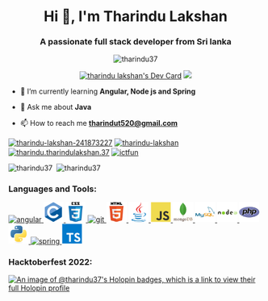 <h1 align="center">Hi 👋, I'm Tharindu Lakshan</h1>

<h3 align="center">A passionate full stack developer from Sri lanka</h3>

<p align="center"> <img src="https://komarev.com/ghpvc/?username=tharindu37&label=Profile%20views&color=0e75b6&style=flat" alt="tharindu37" /> </p>
<p align="center">
  <a href="https://app.daily.dev/tharinduDev"><img src="https://api.daily.dev/devcards/a5d002b3a47b48a8b42187cfbd8a5131.png?r=ssb" width="120" alt="tharindu lakshan's Dev Card"/></a>
  <a target="_blank" rel="noopener noreferrer nofollow" href="https://raw.githubusercontent.com/ShahriarShafin/ShahriarShafin/main/Assets/handshake.gif" data-target="animated-image.originalLink"><img src="https://raw.githubusercontent.com/ShahriarShafin/ShahriarShafin/main/Assets/handshake.gif" style="max-width: 100%; display: inline-block;" data-target="animated-image.originalImage"></a>
  </p>
  
- 🌱 I’m currently learning **Angular, Node js and Spring**

- 💬 Ask me about **Java**

- 📫 How to reach me **tharindut520@gmail.com**

<a href="https://github.com/Tharindu37" target="blank"><img align="center" src="https://raw.githubusercontent.com/rahuldkjain/github-profile-readme-generator/master/src/images/icons/Social/linked-in-alt.svg" alt="tharindu-lakshan-241873227" height="30" width="40" /></a>
<a href="https://stackoverflow.com/users/19528572/tharindu-lakshan" target="blank"><img align="center" src="https://raw.githubusercontent.com/rahuldkjain/github-profile-readme-generator/master/src/images/icons/Social/stack-overflow.svg" alt="tharindu-lakshan" height="30" width="40" /></a>
<a href="https://www.facebook.com/tharindu.tharindulakshan.37/" target="blank"><img align="center" src="https://raw.githubusercontent.com/rahuldkjain/github-profile-readme-generator/master/src/images/icons/Social/facebook.svg" alt="tharindu.tharindulakshan.37" height="30" width="40" /></a>
<a href="https://www.youtube.com/channel/UCQtGi-QSZqQW1_53Pt4HM-Q" target="blank"><img align="center" src="https://raw.githubusercontent.com/rahuldkjain/github-profile-readme-generator/master/src/images/icons/Social/youtube.svg" alt="ictfun" height="30" width="40" /></a>
</p>

<p align="left"><img src="https://github-readme-stats.vercel.app/api?username=tharindu37&show_icons=true&locale=en" alt="tharindu37" />
  &nbsp;<img src="https://github-readme-stats.vercel.app/api/top-langs?username=tharindu37&show_icons=true&locale=en&layout=compact" alt="tharindu37" /></p>

<h3 align="left">Languages and Tools:</h3>
<p align="left"> <a href="https://angular.io" target="_blank" rel="noreferrer"> <img src="https://angular.io/assets/images/logos/angular/angular.svg" alt="angular" width="40" height="40"/> </a> <a href="https://www.cprogramming.com/" target="_blank" rel="noreferrer"> <img src="https://raw.githubusercontent.com/devicons/devicon/master/icons/c/c-original.svg" alt="c" width="40" height="40"/> </a> <a href="https://www.w3schools.com/css/" target="_blank" rel="noreferrer"> <img src="https://raw.githubusercontent.com/devicons/devicon/master/icons/css3/css3-original-wordmark.svg" alt="css3" width="40" height="40"/> </a><a href="https://git-scm.com/" target="_blank" rel="noreferrer"> <img src="https://www.vectorlogo.zone/logos/git-scm/git-scm-icon.svg" alt="git" width="40" height="40"/> </a> <a href="https://www.w3.org/html/" target="_blank" rel="noreferrer"> <img src="https://raw.githubusercontent.com/devicons/devicon/master/icons/html5/html5-original-wordmark.svg" alt="html5" width="40" height="40"/> </a> <a href="https://www.java.com" target="_blank" rel="noreferrer"> <img src="https://raw.githubusercontent.com/devicons/devicon/master/icons/java/java-original.svg" alt="java" width="40" height="40"/> </a> <a href="https://developer.mozilla.org/en-US/docs/Web/JavaScript" target="_blank" rel="noreferrer"> <img src="https://raw.githubusercontent.com/devicons/devicon/master/icons/javascript/javascript-original.svg" alt="javascript" width="40" height="40"/> </a> <a href="https://www.mongodb.com/" target="_blank" rel="noreferrer"> <img src="https://raw.githubusercontent.com/devicons/devicon/master/icons/mongodb/mongodb-original-wordmark.svg" alt="mongodb" width="40" height="40"/> </a> <a href="https://www.mysql.com/" target="_blank" rel="noreferrer"> <img src="https://raw.githubusercontent.com/devicons/devicon/master/icons/mysql/mysql-original-wordmark.svg" alt="mysql" width="40" height="40"/> </a> <a href="https://nodejs.org" target="_blank" rel="noreferrer"> <img src="https://raw.githubusercontent.com/devicons/devicon/master/icons/nodejs/nodejs-original-wordmark.svg" alt="nodejs" width="40" height="40"/> </a> <a href="https://www.php.net" target="_blank" rel="noreferrer"> <img src="https://raw.githubusercontent.com/devicons/devicon/master/icons/php/php-original.svg" alt="php" width="40" height="40"/> </a> <a href="https://www.python.org" target="_blank" rel="noreferrer"> <img src="https://raw.githubusercontent.com/devicons/devicon/master/icons/python/python-original.svg" alt="python" width="40" height="40"/> </a> <a href="https://spring.io/" target="_blank" rel="noreferrer"> <img src="https://www.vectorlogo.zone/logos/springio/springio-icon.svg" alt="spring" width="40" height="40"/> </a> <a href="https://www.typescriptlang.org/" target="_blank" rel="noreferrer"> <img src="https://raw.githubusercontent.com/devicons/devicon/master/icons/typescript/typescript-original.svg" alt="typescript" width="40" height="40"/> </a> </p>

<h3 align="left">Hacktoberfest 2022:</h3>

[![An image of @tharindu37's Holopin badges, which is a link to view their full Holopin profile](https://holopin.me/tharindu37)](https://holopin.io/@tharindu37) 
